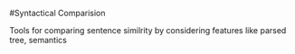 #Syntactical Comparision

Tools for comparing sentence similrity by considering features like parsed tree, semantics
